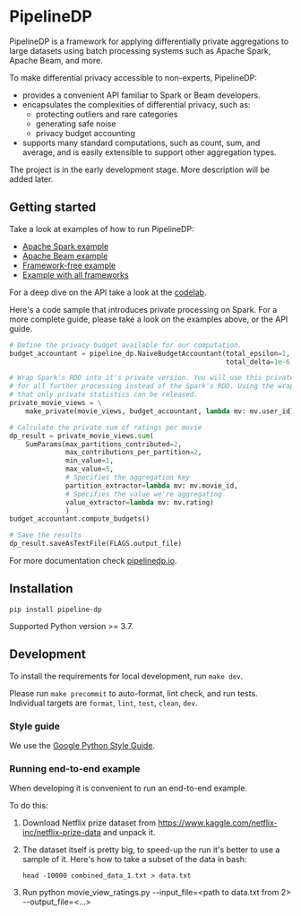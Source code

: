 # PipelineDP

PipelineDP is a framework for applying differentially private aggregations to large
datasets using batch processing systems such as Apache Spark, Apache Beam,
and more.

To make differential privacy accessible to non-experts, PipelineDP:

* provides a convenient API familiar to Spark or Beam developers.
* encapsulates the complexities of differential privacy, such as:
  * protecting outliers and rare categories
  * generating safe noise
  * privacy budget accounting
* supports many standard computations, such as count, sum, and average, and is easily extensible to support other aggregation types.

The project is in the early development stage. More description will be added later.

## Getting started

Take a look at examples of how to run PipelineDP:

* [Apache Spark example](examples/movie_view_ratings_spark.py)
* [Apache Beam example](examples/movie_view_ratings_beam.py)
* [Framework-free example](examples/movie_view_ratings_local.py)
* [Example with all frameworks](examples/movie_view_ratings.py)

For a deep dive on the API take a look at the [codelab](https://github.com/OpenMined/PipelineDP/blob/main/examples/restaurant_visits.ipynb).

Here's a code sample that introduces private processing on Spark. For a more complete guide,
please take a look on the examples above, or the API guide.
```python
# Define the privacy budget available for our computation.
budget_accountant = pipeline_dp.NaiveBudgetAccountant(total_epsilon=1,
                                                      total_delta=1e-6)

# Wrap Spark's RDD into it's private version. You will use this private wrapper
# for all further processing instead of the Spark's RDD. Using the wrapper ensures
# that only private statistics can be released.
private_movie_views = \
    make_private(movie_views, budget_accountant, lambda mv: mv.user_id)

# Calculate the private sum of ratings per movie
dp_result = private_movie_views.sum(
    SumParams(max_partitions_contributed=2,
              max_contributions_per_partition=2,
              min_value=1,
              max_value=5,
              # Specifies the aggregation key
              partition_extractor=lambda mv: mv.movie_id,
              # Specifies the value we're aggregating
              value_extractor=lambda mv: mv.rating)
              )
budget_accountant.compute_budgets()

# Save the results
dp_result.saveAsTextFile(FLAGS.output_file)
```

For more documentation check [pipelinedp.io](https://pipelinedp.io).
## Installation

`pip install pipeline-dp`

Supported Python version >= 3.7.

## Development

To install the requirements for local development, run `make dev`.

Please run `make precommit` to auto-format, lint check, and run tests.
Individual targets are `format`, `lint`, `test`, `clean`, `dev`.

### Style guide

We use the [Google Python Style Guide](https://google.github.io/styleguide/pyguide.html).

   
### Running end-to-end example
When developing it is convenient to run an end-to-end example. 

To do this:

1. Download Netflix prize dataset from https://www.kaggle.com/netflix-inc/netflix-prize-data and unpack it.

2. The dataset itself is pretty big, to speed-up the run it's better to use a
sample of it. Here's how to take a subset of the data in bash:

   `head -10000 combined_data_1.txt > data.txt`

3. Run python movie_view_ratings.py --input_file=<path to data.txt from 2> --output_file=<...>
